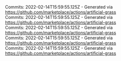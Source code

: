 Commits: 2022-02-14T15:59:55.125Z - Generated via https://github.com/marketplace/actions/artificial-grass
<br>
Commits: 2022-02-14T15:59:55.125Z - Generated via https://github.com/marketplace/actions/artificial-grass
<br>
Commits: 2022-02-14T15:59:55.125Z - Generated via https://github.com/marketplace/actions/artificial-grass
<br>
Commits: 2022-02-14T15:59:55.125Z - Generated via https://github.com/marketplace/actions/artificial-grass
<br>
Commits: 2022-02-14T15:59:55.125Z - Generated via https://github.com/marketplace/actions/artificial-grass
<br>
